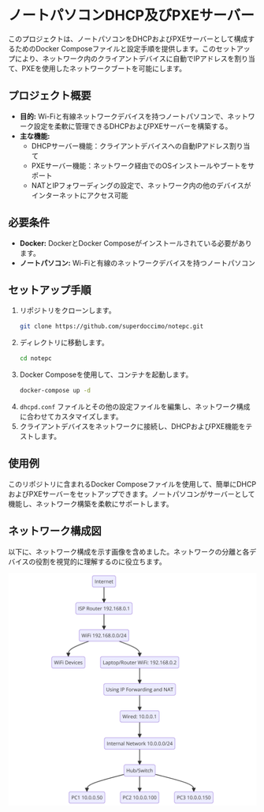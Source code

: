 # ノートパソコンDHCP及びPXEサーバー

このプロジェクトは、ノートパソコンをDHCPおよびPXEサーバーとして構成するためのDocker Composeファイルと設定手順を提供します。このセットアップにより、ネットワーク内のクライアントデバイスに自動でIPアドレスを割り当て、PXEを使用したネットワークブートを可能にします。

## プロジェクト概要

- **目的:** Wi-Fiと有線ネットワークデバイスを持つノートパソコンで、ネットワーク設定を柔軟に管理できるDHCPおよびPXEサーバーを構築する。
- **主な機能:**
  - DHCPサーバー機能：クライアントデバイスへの自動IPアドレス割り当て
  - PXEサーバー機能：ネットワーク経由でのOSインストールやブートをサポート
  - NATとIPフォワーディングの設定で、ネットワーク内の他のデバイスがインターネットにアクセス可能

## 必要条件

- **Docker:** DockerとDocker Composeがインストールされている必要があります。
- **ノートパソコン:** Wi-Fiと有線のネットワークデバイスを持つノートパソコン

## セットアップ手順

1. リポジトリをクローンします。
    ```bash
    git clone https://github.com/superdoccimo/notepc.git
    ```
2. ディレクトリに移動します。
    ```bash
    cd notepc
    ```
3. Docker Composeを使用して、コンテナを起動します。
    ```bash
    docker-compose up -d
    ```
4. `dhcpd.conf` ファイルとその他の設定ファイルを編集し、ネットワーク構成に合わせてカスタマイズします。
5. クライアントデバイスをネットワークに接続し、DHCPおよびPXE機能をテストします。

## 使用例

このリポジトリに含まれるDocker Composeファイルを使用して、簡単にDHCPおよびPXEサーバーをセットアップできます。ノートパソコンがサーバーとして機能し、ネットワーク構築を柔軟にサポートします。

## ネットワーク構成図

以下に、ネットワーク構成を示す画像を含めました。ネットワークの分離と各デバイスの役割を視覚的に理解するのに役立ちます。

![Network Diagram](diagram.png)
